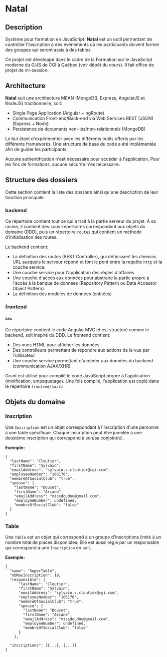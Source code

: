 # Natal

## Description
Système pour formation en JavaScript. **Natal** est un outil permettant de contrôller l'inscription à des événements où les participants doivent former des groupes qui seront assis à des tables.

Ce projet est développé dans le cadre de la Formation sur le JavaScript moderne du GIJS de CGI à Québec (voir dépôt du cours). Il fait office de projet de mi-session.

## Architecture
**Natal** suit une architecture MEAN (MongoDB, Express, AngularJS et NodeJS) traditionnelle, soit:

* Single Page Application (Angular + ngRoute)
* Communication Front-end/Back-end via Web Services REST (JSON) (Express + Node)
* Persistence de documents non-liés/non-relationnels (MongoDB)

Le but étant d'expérimenter avec les différents outils offerts par les différents frameworks. Une structure de base du code a été implémentée afin de guider les participants.

Aucune authentification n'est nécessaire pour accéder à l'application. Pour les fins de formations, aucune sécurité n'es nécessaire.

## Structure des dossiers
Cette section contient la liste des dossiers ainsi qu'une description de leur fonction principale.

### backend
Ce répertoire contient tout ce qui a trait à la partie serveur du projet. À sa racine, il contient des sous-répertoires correspondant aux objets du domaine (DDD), puis un répertoire <code>routes</code> qui contient un méthode d'initialisation des routes.

Le backend contient:

* La définition des routes (REST Controller), qui définissent les chemins URL auxquels le serveur répond et font le pont entre la requête <code>http</code> et la couche service.
* Une couche service pour l'application des règles d'affaires.
* Une couche d'accès aux données pour abstraire la partie propre à l'accès à la banque de données (Repository Pattern ou Data Accessor Object Pattern).
* La définition des modèles de données (entitées)

### frontend
#### src
Ce répertoire contient le code Angular MVC et est structuré comme le backend, soit inspiré du DDD. Le frontend contient:

* Des vues HTML pour afficher les données
* Des controlleurs permettant de répondre aux actions de la vue par l'utilisateur
* Une couche service permettant d'accéder aux données du backend (communication AJAX/XHR)

Grunt est utilisé pour compilé le code JavaScript propre à l'application (minification, empaquetage). Une fois compilé, l'application est copié dans le répertoire <code>frontend/build</code>

## Objets du domaine
### Inscription
Une <code>Inscription</code> est un objet correspondant à l'inscription d'une personne à une table spécifique. Chaque inscription peut être jumelée à une deuxième inscription qui correspond à son/sa conjoint(e).

**Exemple:**
<pre><code>{
  "lastName": "Cloutier", 
  "firstName": "Sylvain",
  "emailAddress": "sylvain.s.cloutier@cgi.com",
  "employeeNumber": "105170",
  "membreOfSocialClub": "true",
  "spouse": {
    "lastName": "Doucet",
    "firstName": "Ariane",
    "emailAddress": "missdoudou@gmail.com",
    "employeeNumber": undefined,
    "membreOfSocialClub": "false"
  }
}</code></pre>

### Table
Une <code>Table</code> est un objet qui correspond à un groupe d'inscriptions limité à un nombre total de places disponibles. Elle est aussi régie par un responsable qui correspond à une <code>Inscription</code> en soit.

**Exemple:**
<pre><code>{
  "name": "SuperTable",
  "nbMaxInscription": 10,
  "responsible": {
      "lastName": "Cloutier", 
      "firstName": "Sylvain",
      "emailAddress": "sylvain.s.cloutier@cgi.com",
      "employeeNumber": "105170",
      "membreOfSocialClub": "true",
      "spouse": {
        "lastName": "Doucet",
        "firstName": "Ariane",
        "emailAddress": "missdoudou@gmail.com",
        "employeeNumber": undefined,
        "membreOfSocialClub": "false"
      }
    },
  
  "inscriptions": [{...}, {...}]
}</code></pre>


